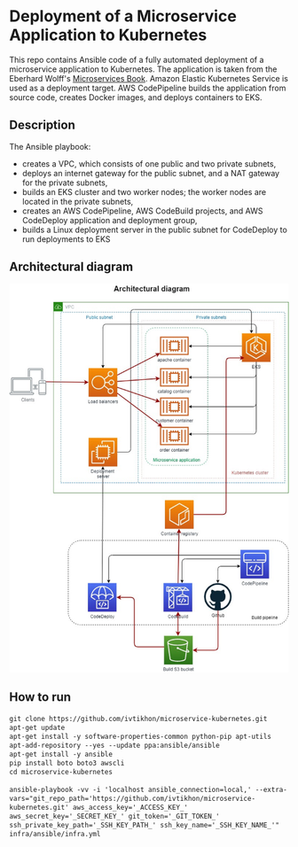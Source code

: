 # Deployment of a Microservice Application to Kubernetes

This repo contains Ansible code of a fully automated deployment of a microservice application to Kubernetes. The application is taken from the Eberhard Wolff's [Microservices Book](https://github.com/ewolff/microservice-kubernetes). Amazon Elastic Kubernetes Service is used as a deployment target. AWS CodePipeline builds the application from source code, creates Docker images, and deploys containers to EKS.

## Description
The Ansible playbook:
* creates a VPC, which consists of one public and two private subnets,
* deploys an internet gateway for the public subnet, and a NAT gateway for the private subnets,
* builds an EKS cluster and two worker nodes; the worker nodes are located in the private subnets,
* creates an AWS CodePipeline, AWS CodeBuild projects, and AWS CodeDeploy application and deployment group,
* builds a Linux deployment server in the public subnet for CodeDeploy to run deployments to EKS
## Architectural diagram
![](doc/architectural_diagram.jpg)
## How to run
```
git clone https://github.com/ivtikhon/microservice-kubernetes.git
apt-get update
apt-get install -y software-properties-common python-pip apt-utils
apt-add-repository --yes --update ppa:ansible/ansible
apt-get install -y ansible
pip install boto boto3 awscli
cd microservice-kubernetes

ansible-playbook -vv -i 'localhost ansible_connection=local,' --extra-vars="git_repo_path='https://github.com/ivtikhon/microservice-kubernetes.git' aws_access_key='_ACCESS_KEY_' aws_secret_key='_SECRET_KEY_' git_token='_GIT_TOKEN_' ssh_private_key_path='_SSH_KEY_PATH_' ssh_key_name='_SSH_KEY_NAME_'" infra/ansible/infra.yml
```